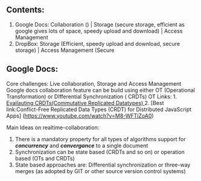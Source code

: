 
## Contents:

  1. Google Docs: Collaboration () | Storage (secure storage, efficient as google gives lots of space, speedy upload and download) | Access Management
  2. DropBox: Storage (Efficient, speedy upload and download, secure storage) | Access Management (Secure 

## Google Docs:
 Core challenges: Live collaboration, Storage and Access Management
 Google docs collaboration feature can be build using either OT (Operational Transformation) or DIfferential Synchronization ( CRDTs)
 OT Links:
    1. [Evailauting CRDTs(Commutative Replicated Datatypes) ](https://hal.inria.fr/file/index/docid/629503/filename/doce63-ahmednacer.pdf)
    2. [Best link:Conflict-Free Replicated Data Types (CRDT) for Distributed JavaScript Apps] (https://www.youtube.com/watch?v=M8-WFTjZoA0)


Main Ideas on realtime-collaboration:
1. There is a mandatory property for all types of algorithms support for ***concurrency*** and ***convergance*** to a single document 
2. Synchronization can be state based (CRDTs and so on) or operation based (OTs and CRDTs)
3. State based approaches are: Differential synchronization or three-way merges (as adopted by GIT or other source version control systems)

